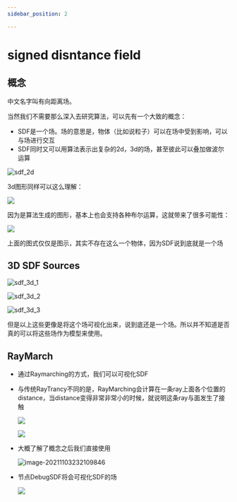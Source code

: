 ```yaml
---
sidebar_position: 2

---
```


# signed disntance field

## 概念

中文名字叫有向距离场。

当然我们不需要那么深入去研究算法，可以先有一个大致的概念：

- SDF是一个场。场的意思是，物体（比如说粒子）可以在场中受到影响，可以与场进行交互
- SDF同时又可以用算法表示出复杂的2d，3d的场，甚至彼此可以叠加做波尔运算

![sdf_2d](./img/sdf_2d.png)

3d图形同样可以这么理解：

![](./img/sdf_3d.png)

因为是算法生成的图形，基本上也会支持各种布尔运算，这就带来了很多可能性：

![](./img/sdf_combination.png)

上面的图式仅仅是图示，其实不存在这么一个物体，因为SDF说到底就是一个场

## 3D SDF Sources

![sdf_3d_1](./img/sdf_3d_1.png)

![sdf_3d_2](./img/sdf_3d_2.png)

![sdf_3d_3](./img/sdf_3d_3.png)

但是以上这些更像是将这个场可视化出来，说到底还是一个场。所以并不知道是否真的可以将这些场作为模型来使用。

## RayMarch

- 通过Raymarching的方式，我们可以可视化SDF

- 与传统RayTrancy不同的是，RayMarching会计算在一条ray上面各个位置的distance，当distance变得非常非常小的时候，就说明这条ray与面发生了接触

  ![](./img/raytrace.png)

  ![](D:./img/spheretracing.png)

- 大概了解了概念之后我们直接使用

  ![image-20211103232109846](./img/raymarchNode.png)

- 节点DebugSDF将会可视化SDF的场

  ![](./img/raymarchDebug.png)
